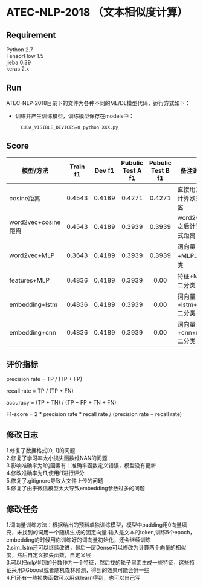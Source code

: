 # ATEC-NLP-2018 （文本相似度计算）

## Requirement
Python 2.7 </br>
TensorFlow 1.5 </br>
jieba 0.39 </br>
keras 2.x </br>

## Run
ATEC-NLP-2018目录下的文件为各种不同的ML/DL模型代码，运行方式如下：

- 训练并产生训练模型，训练模型保存在models中：

		CUDA_VISIBLE_DEVICES=0 python XXX.py


## Score

|模型/方法	|Train f1|Dev f1|Pubulic Test A f1|Pubulic Test B f1|备注说明|
|---------|:---:|:----:|:--:|:--:|------|
|cosine距离 |0.4543|0.4189|0.4271|0.4271|直接用文本计算欧式距离|
|word2vec+cosine距离 |0.4543|0.4189|0.3939|0.3939|word2vec之后计算欧式距离|
|word2vec+MLP |0.3643|0.4189|0.3939|0.3939|词向量+MLP二分类|
|features+MLP |0.4836|0.4189|0.3939|0.00|特征+MLP二分类|
|embedding+lstm|0.4836|0.4189|0.3939|0.00|词向量+lstm+mlp二分类|
|embedding+cnn|0.4836|0.4189|0.3939|0.00|词向量+cnn+mlp二分类|


## 评价指标
precision rate = TP / (TP + FP)

recall rate = TP / (TP + FN)

accuracy = (TP + TN) / (TP + FP + TN + FN)

F1-score = 2 * precision rate * recall rate / (precision rate + recall rate)


## 修改日志
1.修复了数据格式[0, 1]的问题</br>
2.修复了学习率太小损失函数维NAN的问题</br>
3.影响准确率为1的因素有：准确率函数定义错误，模型没有更新</br>
4.修改准确率为f1,使用f1进行评分</br>
5.修复了.gitignore导致大文件上传的问题</br>
6.修复了由于微信模型太大导致embedding参数过多的问题</br>

## 修改任务
1.词向量训练方法：根据给出的预料单独训练模型，模型中padding用0向量填充，未找到的词用一个随机生成的固定向量
输入是文本的token,训练5个epoch，embedding的时候用你训练好的词向量初始化，还会继续训练</br>
2.sim_lstm还可以继续改进，最后一层Dense可以修改为计算两个向量的相似度，然后自定义损失函数，自定义层</br>
3.可以把mlp得到的分数作为一个特征，然后找的轮子里面生成一些特征，这些特征采用XGboost或者随机森林预测，得到的效果可能会好一些</br>
4.F1还有一些损失函数可以用sklearn得到，也可以自己写<br>





